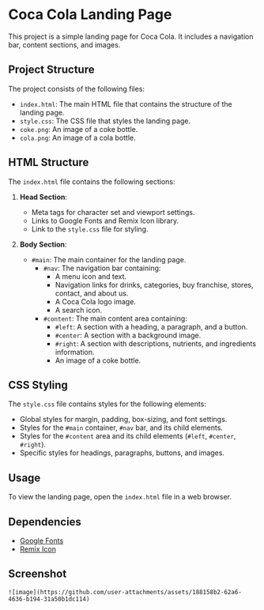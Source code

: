 # Coca Cola Landing Page

This project is a simple landing page for Coca Cola. It includes a navigation bar, content sections, and images.

## Project Structure

The project consists of the following files:

- `index.html`: The main HTML file that contains the structure of the landing page.
- `style.css`: The CSS file that styles the landing page.
- `coke.png`: An image of a coke bottle.
- `cola.png`: An image of a cola bottle.

## HTML Structure

The `index.html` file contains the following sections:

1. **Head Section**:
    - Meta tags for character set and viewport settings.
    - Links to Google Fonts and Remix Icon library.
    - Link to the `style.css` file for styling.

2. **Body Section**:
    - `#main`: The main container for the landing page.
        - `#nav`: The navigation bar containing:
            - A menu icon and text.
            - Navigation links for drinks, categories, buy franchise, stores, contact, and about us.
            - A Coca Cola logo image.
            - A search icon.
        - `#content`: The main content area containing:
            - `#left`: A section with a heading, a paragraph, and a button.
            - `#center`: A section with a background image.
            - `#right`: A section with descriptions, nutrients, and ingredients information.
            - An image of a coke bottle.

## CSS Styling

The `style.css` file contains styles for the following elements:

- Global styles for margin, padding, box-sizing, and font settings.
- Styles for the `#main` container, `#nav` bar, and its child elements.
- Styles for the `#content` area and its child elements (`#left`, `#center`, `#right`).
- Specific styles for headings, paragraphs, buttons, and images.

## Usage

To view the landing page, open the `index.html` file in a web browser.

## Dependencies

- [Google Fonts](https://fonts.googleapis.com)
- [Remix Icon](https://cdn.jsdelivr.net/npm/remixicon@4.3.0/fonts/remixicon.css)

## Screenshot

    ![image](https://github.com/user-attachments/assets/188158b2-62a6-4636-b194-31a50b1dc114)

